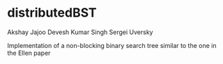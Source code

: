 # distributedBST
Akshay Jajoo
Devesh Kumar Singh
Sergei Uversky

Implementation of a non-blocking binary search tree similar to the one in the
Ellen paper
